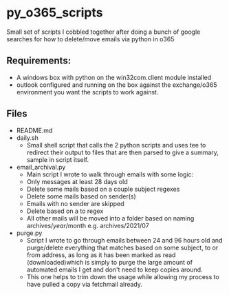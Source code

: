 py_o365_scripts
===============

Small set of scripts I cobbled together after doing a bunch of google searches for how to delete/move emails via python in o365

## Requirements:
* A windows box with python on the win32com.client module installed
* outlook configured and running on the box against the exchange/o365 environment you want the scripts to work against.

## Files

* README.md
* daily.sh
    * Small shell script that calls the 2 python scripts and uses tee to redirect their output to files that are then parsed to give a summary, sample in script itself.
* email_archival.py
    * Main script I wrote to walk through emails with some logic:
    * Only messages at least 28 days old
    * Delete some mails based on a couple subject regexes
    * Delete some mails based on sender(s)
    * Emails with no sender are skipped
    * Delete based on a to regex
    * All other mails will be moved into a folder based on naming archives/$year/$month e.g. archives/2021/07
* purge.py
    * Script I wrote to go through emails between 24 and 96 hours old and purge/delete everything that matches based on some subject, to or from address, as long as it has been marked as read (downloaded)which is simply to purge the large amount of automated emails I get and don't need to keep copies around.
    * This one helps to trim down the usage while allowing my process to have pulled a copy via fetchmail already.
